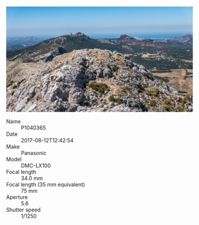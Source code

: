 [![P1040365](/photos/hd/P1040365.jpg)](/photos/full/P1040365.jpg?raw=true)

<dl>
  <dt>Name</dt>
  <dd>P1040365</dd>
  <dt>Date</dt>
  <dd>2017-08-12T12:42:54</dd>
  <dt>Make</dt>
  <dd>Panasonic</dd>
  <dt>Model</dt>
  <dd>DMC-LX100</dd>
  <dt>Focal length</dt>
  <dd>34.0 mm</dd>
  <dt>Focal length (35 mm equivalent)</dt>
  <dd>75 mm</dd>
  <dt>Aperture</dt>
  <dd>5.6</dd>
  <dt>Shutter speed</dt>
  <dd>1/1250</dd>
</dl>
